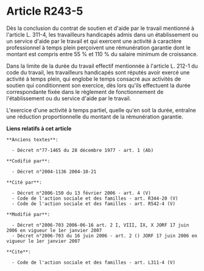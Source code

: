 # Article R243-5

Dès la conclusion du contrat de soutien et d'aide par le travail mentionné à l'article L. 311-4, les travailleurs handicapés
admis dans un établissement ou un service d'aide par le travail et qui exercent une activité à caractère professionnel à
temps plein perçoivent une rémunération garantie dont le montant est compris entre 55 % et 110 % du salaire minimum de
croissance. 

Dans la limite de la durée du travail effectif mentionnée à l'article L. 212-1 du code du travail, les travailleurs
handicapés sont réputés avoir exercé une activité à temps plein, qui englobe le temps consacré aux activités de soutien qui
conditionnent son exercice, dès lors qu'ils effectuent la durée correspondante fixée dans le règlement de fonctionnement de
l'établissement ou du service d'aide par le travail. 

L'exercice d'une activité à temps partiel, quelle qu'en soit la durée, entraîne une réduction proportionnelle du montant de
la rémunération garantie.

**Liens relatifs à cet article**

	**Anciens textes**:

	  - Décret n°77-1465 du 28 décembre 1977 - art. 1 (Ab)

	**Codifié par**:

	  - Décret n°2004-1136 2004-10-21

	**Cité par**:

	  - Décret n°2006-150 du 13 février 2006 - art. 4 (V)
	  - Code de l'action sociale et des familles - art. R344-20 (V)
	  - Code de l'action sociale et des familles - art. R542-4 (V)

	**Modifié par**:

	  - Décret n°2006-703 2006-06-16 art. 2 I, VIII, IX, X JORF 17 juin 2006 en vigueur le 1er janvier 2007
	  - Décret n°2006-703 du 16 juin 2006 - art. 2 () JORF 17 juin 2006 en vigueur le 1er janvier 2007

	**Cite**:

	  - Code de l'action sociale et des familles - art. L311-4 (V)
